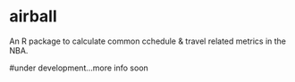 # airball
An R package to calculate common cchedule & travel related metrics in the NBA.


#under development...more info soon
